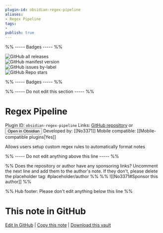 ```yaml
---
plugin-id: obsidian-regex-pipeline
aliases:
- Regex Pipeline
tags: 
- 
publish: true
---
```


%% ----- Badges ----- %%

![GitHub all releases](https://img.shields.io/github/downloads/No3371/obsidian-regex-pipeline/total?color=573E7A&logo=github&style=for-the-badge)   
![GitHub manifest version](https://img.shields.io/github/manifest-json/v/No3371/obsidian-regex-pipeline?color=573E7A&logo=github&style=for-the-badge)   
![GitHub issues by-label](https://img.shields.io/github/issues/No3371/obsidian-regex-pipeline/help%20wanted?color=573E7A&logo=github&style=for-the-badge)   
![GitHub Repo stars](https://img.shields.io/github/stars/No3371/obsidian-regex-pipeline?color=573E7A&logo=github&style=for-the-badge)

%% ----- Badges ----- %%

%% ----- Do not edit this section ----- %%

# Regex Pipeline

Plugin ID: `obsidian-regex-pipeline`
Links: [GitHub repository](https://github.com/No3371/obsidian-regex-pipeline) or [<button id=HH>Open in Obsidian</button>](obsidian://show-plugin?id=obsidian-regex-pipeline)
Developed by: [[No3371]]
Mobile compatible: [[Mobile-compatible plugins|Yes]]

Allows users setup custom regex rules to automatically format notes

%% ----- Do not edit anything above this line ----- %% 

%% Does the repository or author have any sponsoring links? Uncomment the next line and add them to the author's note. If they don't, please delete the placeholder tag: #placeholder/author %%
%% ![[No3371#Sponsor this author]] %%

%% Hub footer: Please don't edit anything below this line %%

# This note in GitHub

<span class="git-footer">[Edit In GitHub](https://github.dev/obsidian-community/obsidian-hub/blob/main/02%20-%20Community%20Expansions/02.05%20All%20Community%20Expansions/Plugins/obsidian-regex-pipeline.md "git-hub-edit-note") | [Copy this note](https://raw.githubusercontent.com/obsidian-community/obsidian-hub/main/02%20-%20Community%20Expansions/02.05%20All%20Community%20Expansions/Plugins/obsidian-regex-pipeline.md "git-hub-copy-note") | [Download this vault](https://github.com/obsidian-community/obsidian-hub/archive/refs/heads/main.zip "git-hub-download-vault") </span>
